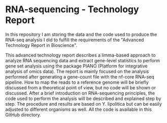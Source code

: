 # RNA-sequencing - Technology Report
In this repository I am storing the data and the code used to produce the RNA-seq analysis I did to fulfill the requirements of the "Advanced Technology Report in Bioscience". 


This advanced technology report describes a limma-based approach to analyze RNA sequencing data and extract gene-level statistics to perform gene set analysis using the package PIANO (Platform for integrative analysis of omics data). The report is mainly focused on the analysis performed after generating a gene-count file with the nf-core RNA-seq pipeline. How to map the reads to a reference genome will be briefly discussed from a theoretical point of view, but no code will be shown or discussed. After a brief introduction on RNA-sequencing principles, the code used to perform the analysis will be described and explained step by step. The procedure and results are based on Y. lipolitica but can be easily adjusted to different organisms as well. All the code is available in this GitHub directory.

